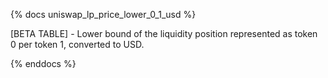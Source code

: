 {% docs uniswap_lp_price_lower_0_1_usd %}

[BETA TABLE] - Lower bound of the liquidity position represented as token 0 per token 1, converted to USD.

{% enddocs %}
